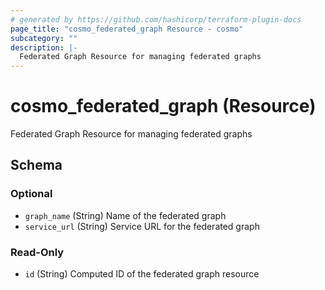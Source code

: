 ```yaml
---
# generated by https://github.com/hashicorp/terraform-plugin-docs
page_title: "cosmo_federated_graph Resource - cosmo"
subcategory: ""
description: |-
  Federated Graph Resource for managing federated graphs
---
```


# cosmo_federated_graph (Resource)

Federated Graph Resource for managing federated graphs



<!-- schema generated by tfplugindocs -->
## Schema

### Optional

- `graph_name` (String) Name of the federated graph
- `service_url` (String) Service URL for the federated graph

### Read-Only

- `id` (String) Computed ID of the federated graph resource
